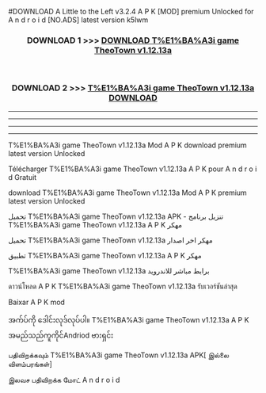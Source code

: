#DOWNLOAD A Little to the Left v3.2.4 A P K [MOD] premium Unlocked for A n d r o i d [NO.ADS] latest version k5lwm 



<div align="center">

<h3>DOWNLOAD 1 >>> <a href="https://downloadmod1.web.app/?judul=T%E1%BA%A3i game TheoTown v1.12.13a">DOWNLOAD T%E1%BA%A3i game TheoTown v1.12.13a</a></h3><br>

<h3>DOWNLOAD 2 >>> <a href="https://downloadmod1.web.app/?judul=T%E1%BA%A3i game TheoTown v1.12.13a">T%E1%BA%A3i game TheoTown v1.12.13a DOWNLOAD </a></h3>

</div>


----------------------------------------------------------

----------------------------------------------------------

----------------------------------------------------------

----------------------------------------------------------


T%E1%BA%A3i game TheoTown v1.12.13a Mod A P K download premium latest version Unlocked

Télécharger T%E1%BA%A3i game TheoTown v1.12.13a A P K pour A n d r o i d Gratuit

download T%E1%BA%A3i game TheoTown v1.12.13a Mod A P K premium latest version Unlocked

تحميل T%E1%BA%A3i game TheoTown v1.12.13a APK - تنزيل برنامج T%E1%BA%A3i game TheoTown v1.12.13a A P K مهكر

تحميل T%E1%BA%A3i game TheoTown v1.12.13a مهكر اخر اصدار

تطبيق T%E1%BA%A3i game TheoTown v1.12.13a A P K مهكر

T%E1%BA%A3i game TheoTown v1.12.13a برابط مباشر للاندرويد

ดาวน์โหลด A P K T%E1%BA%A3i game TheoTown v1.12.13a รับเวอร์ชันล่าสุด

Baixar A P K mod

အက်ပ်ကို ဒေါင်းလုဒ်လုပ်ပါ။ T%E1%BA%A3i game TheoTown v1.12.13a A P K အမည်သည်ကူကိုင်Andriod ဗားရှင်း

பதிவிறக்கவும் T%E1%BA%A3i game TheoTown v1.12.13a APK[ இல்லை விளம்பரங்கள்] 
 
இலவச பதிவிறக்க மோட் A n d r o i d



